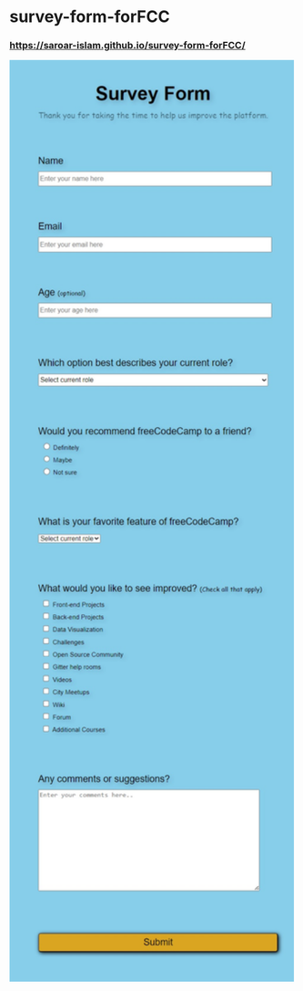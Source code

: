 # survey-form-forFCC
 
### https://saroar-islam.github.io/survey-form-forFCC/


 <img
            src="https://raw.githubusercontent.com/Saroar-Islam/survey-form-forFCC/main/survey-form-forFCC.jpg"
            style="width: 500px"
            alt="survey-form"
        />
